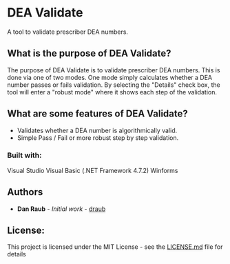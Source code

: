 # DEA Validate

A tool to validate prescriber DEA numbers.  

## What is the purpose of DEA Validate?

The purpose of DEA Validate is to validate prescriber DEA numbers.   This is done via one of two modes.  One mode simply calculates whether a DEA number passes or fails validation.   By selecting the "Details" check box, the tool will enter a "robust mode" where it shows each step of the validation. 

## What are some features of DEA Validate?
- Validates whether a DEA number is algorithmically valid.
- Simple Pass / Fail or more robust step by step validation.

### Built with:

Visual Studio
Visual Basic (.NET Framework 4.7.2)
Winforms

## Authors

* **Dan Raub** - *Initial work* - [draub](https://github.com/draub)

## License:  

This project is licensed under the MIT License - see the [LICENSE.md](LICENSE.md) file for details
